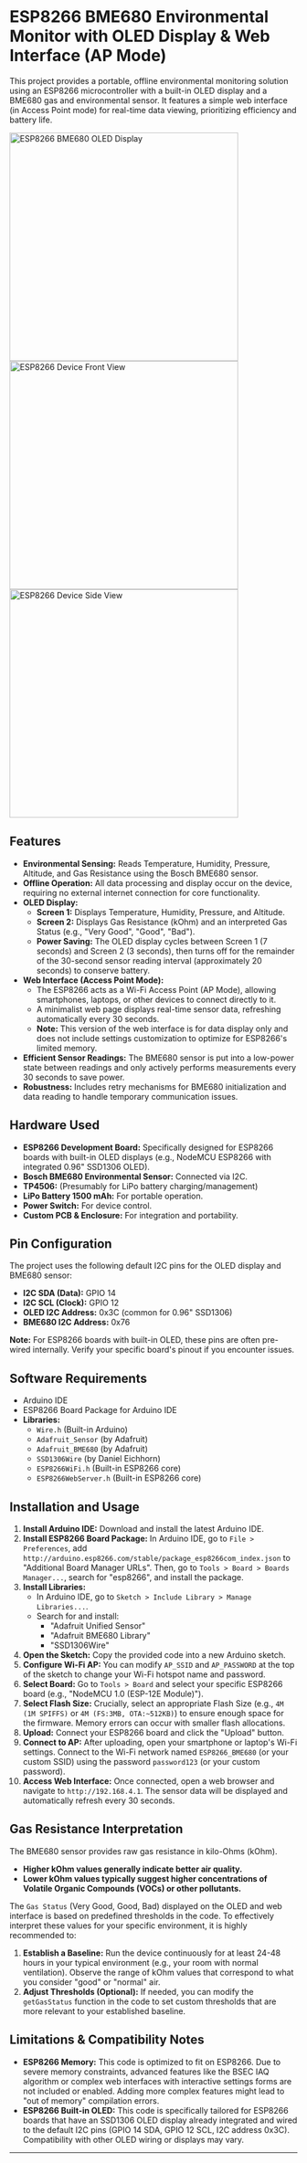 # ESP8266 BME680 Environmental Monitor with OLED Display & Web Interface (AP Mode)

This project provides a portable, offline environmental monitoring solution using an ESP8266 microcontroller with a built-in OLED display and a BME680 gas and environmental sensor. It features a simple web interface (in Access Point mode) for real-time data viewing, prioritizing efficiency and battery life.

<img src="https://github.com/user-attachments/assets/69717946-531c-45ce-bea0-1fd523f935c1" alt="ESP8266 BME680 OLED Display" width="400">
<img src="https://github.com/user-attachments/assets/a5e39dbc-0e6a-4b88-b850-ccc1f0e625ef" alt="ESP8266 Device Front View" width="400">
<img src="https://github.com/user-attachments/assets/25655a07-ef23-4456-b626-bd6670e3cddc" alt="ESP8266 Device Side View" width="400">

## Features

* **Environmental Sensing:** Reads Temperature, Humidity, Pressure, Altitude, and Gas Resistance using the Bosch BME680 sensor.
* **Offline Operation:** All data processing and display occur on the device, requiring no external internet connection for core functionality.
* **OLED Display:**
    * **Screen 1:** Displays Temperature, Humidity, Pressure, and Altitude.
    * **Screen 2:** Displays Gas Resistance (kOhm) and an interpreted Gas Status (e.g., "Very Good", "Good", "Bad").
    * **Power Saving:** The OLED display cycles between Screen 1 (7 seconds) and Screen 2 (3 seconds), then turns off for the remainder of the 30-second sensor reading interval (approximately 20 seconds) to conserve battery.
* **Web Interface (Access Point Mode):**
    * The ESP8266 acts as a Wi-Fi Access Point (AP Mode), allowing smartphones, laptops, or other devices to connect directly to it.
    * A minimalist web page displays real-time sensor data, refreshing automatically every 30 seconds.
    * **Note:** This version of the web interface is for data display only and does not include settings customization to optimize for ESP8266's limited memory.
* **Efficient Sensor Readings:** The BME680 sensor is put into a low-power state between readings and only actively performs measurements every 30 seconds to save power.
* **Robustness:** Includes retry mechanisms for BME680 initialization and data reading to handle temporary communication issues.

## Hardware Used

* **ESP8266 Development Board:** Specifically designed for ESP8266 boards with built-in OLED displays (e.g., NodeMCU ESP8266 with integrated 0.96" SSD1306 OLED).
* **Bosch BME680 Environmental Sensor:** Connected via I2C.
* **TP4506:** (Presumably for LiPo battery charging/management)
* **LiPo Battery 1500 mAh:** For portable operation.
* **Power Switch:** For device control.
* **Custom PCB & Enclosure:** For integration and portability.

## Pin Configuration

The project uses the following default I2C pins for the OLED display and BME680 sensor:

* **I2C SDA (Data):** GPIO 14
* **I2C SCL (Clock):** GPIO 12
* **OLED I2C Address:** 0x3C (common for 0.96" SSD1306)
* **BME680 I2C Address:** 0x76

**Note:** For ESP8266 boards with built-in OLED, these pins are often pre-wired internally. Verify your specific board's pinout if you encounter issues.

## Software Requirements

* Arduino IDE
* ESP8266 Board Package for Arduino IDE
* **Libraries:**
    * `Wire.h` (Built-in Arduino)
    * `Adafruit_Sensor` (by Adafruit)
    * `Adafruit_BME680` (by Adafruit)
    * `SSD1306Wire` (by Daniel Eichhorn)
    * `ESP8266WiFi.h` (Built-in ESP8266 core)
    * `ESP8266WebServer.h` (Built-in ESP8266 core)

## Installation and Usage

1.  **Install Arduino IDE:** Download and install the latest Arduino IDE.
2.  **Install ESP8266 Board Package:** In Arduino IDE, go to `File > Preferences`, add `http://arduino.esp8266.com/stable/package_esp8266com_index.json` to "Additional Board Manager URLs". Then, go to `Tools > Board > Boards Manager...`, search for "esp8266", and install the package.
3.  **Install Libraries:**
    * In Arduino IDE, go to `Sketch > Include Library > Manage Libraries...`.
    * Search for and install:
        * "Adafruit Unified Sensor"
        * "Adafruit BME680 Library"
        * "SSD1306Wire"
4.  **Open the Sketch:** Copy the provided code into a new Arduino sketch.
5.  **Configure Wi-Fi AP:** You can modify `AP_SSID` and `AP_PASSWORD` at the top of the sketch to change your Wi-Fi hotspot name and password.
6.  **Select Board:** Go to `Tools > Board` and select your specific ESP8266 board (e.g., "NodeMCU 1.0 (ESP-12E Module)").
7.  **Select Flash Size:** Crucially, select an appropriate Flash Size (e.g., `4M (1M SPIFFS)` or `4M (FS:3MB, OTA:~512KB)`) to ensure enough space for the firmware. Memory errors can occur with smaller flash allocations.
8.  **Upload:** Connect your ESP8266 board and click the "Upload" button.
9.  **Connect to AP:** After uploading, open your smartphone or laptop's Wi-Fi settings. Connect to the Wi-Fi network named `ESP8266_BME680` (or your custom SSID) using the password `password123` (or your custom password).
10. **Access Web Interface:** Once connected, open a web browser and navigate to `http://192.168.4.1`. The sensor data will be displayed and automatically refresh every 30 seconds.

## Gas Resistance Interpretation

The BME680 sensor provides raw gas resistance in kilo-Ohms (kOhm).

* **Higher kOhm values generally indicate better air quality.**
* **Lower kOhm values typically suggest higher concentrations of Volatile Organic Compounds (VOCs) or other pollutants.**

The `Gas Status` (Very Good, Good, Bad) displayed on the OLED and web interface is based on predefined thresholds in the code. To effectively interpret these values for your specific environment, it is highly recommended to:

1.  **Establish a Baseline:** Run the device continuously for at least 24-48 hours in your typical environment (e.g., your room with normal ventilation). Observe the range of kOhm values that correspond to what you consider "good" or "normal" air.
2.  **Adjust Thresholds (Optional):** If needed, you can modify the `getGasStatus` function in the code to set custom thresholds that are more relevant to your established baseline.

## Limitations & Compatibility Notes

* **ESP8266 Memory:** This code is optimized to fit on ESP8266. Due to severe memory constraints, advanced features like the BSEC IAQ algorithm or complex web interfaces with interactive settings forms are not included or enabled. Adding more complex features might lead to "out of memory" compilation errors.
* **ESP8266 Built-in OLED:** This code is specifically tailored for ESP8266 boards that have an SSD1306 OLED display already integrated and wired to the default I2C pins (GPIO 14 SDA, GPIO 12 SCL, I2C address 0x3C). Compatibility with other OLED wiring or displays may vary.

---
